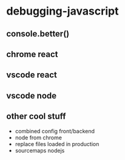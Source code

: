 # debugging-javascript

## console.better()

## chrome react

## vscode react

## vscode node

## other cool stuff

- combined config front/backend
- node from chrome
- replace files loaded in production
- sourcemaps nodejs

